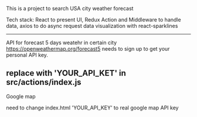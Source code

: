 This is a project to search USA city weather forecast

Tech stack:
React to present UI, 
Redux Action and Middleware to handle data,
axios to do async request
data visualization with react-sparklines

----------------------------------------------------------

API for forecast 5 days weatehr in certain city
https://openweathermap.org/forecast5
needs to sign up to get your personal API key.

replace with 'YOUR_API_KET' in src/actions/index.js 
-------------------------------------------------

Google map

need to change index.html 'YOUR_API_KEY' to real google map API key